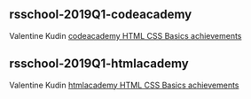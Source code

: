 ## rsschool-2019Q1-codeacademy

Valentine Kudin
[codeacademy HTML CSS Basics achievements](https://www.codecademy.com/users/Valentine-K/achievements)

## rsschool-2019Q1-htmlacademy

Valentine Kudin
[htmlacademy HTML CSS Basics achievements](https://htmlacademy.ru/profile/id1017257/achievements)
